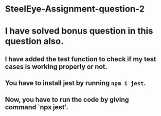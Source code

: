 # SteelEye-Assignment-question-2
# I have solved bonus question in this question also.
## I have added the test function to check if my test cases is working properly or not.
## You have to install jest by running `npm i jest`.
## Now, you have to run the code by giving command `npx jest'.
